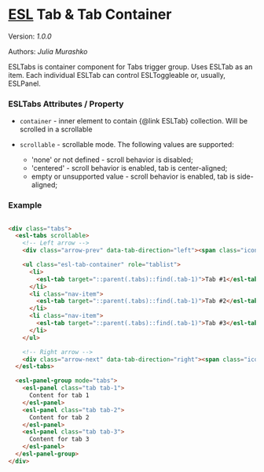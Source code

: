 # [ESL](../../../README.md) Tab & Tab Container

Version: *1.0.0*

Authors: *Julia Murashko*

ESLTabs is container component for Tabs trigger group. Uses ESLTab as an item. Each individual ESLTab can control
ESLToggleable or, usually, ESLPanel.

### ESLTabs Attributes / Property

- `container` - inner element to contain {@link ESLTab} collection. Will be scrolled in a scrollable

- `scrollable` - scrollable mode. The following values are supported:
    - 'none' or not defined -  scroll behavior is disabled;
    - 'centered' - scroll behavior is enabled, tab is center-aligned;
    - empty or unsupported value - scroll behavior is enabled, tab is side-aligned;

### Example

```html

<div class="tabs">
  <esl-tabs scrollable>
    <!-- Left arrow -->
    <div class="arrow-prev" data-tab-direction="left"><span class="icon-arrow-prev"></span></div>

    <ul class="esl-tab-container" role="tablist">
      <li>
        <esl-tab target="::parent(.tabs)::find(.tab-1)">Tab #1</esl-tab>
      </li>
      <li class="nav-item">
        <esl-tab target="::parent(.tabs)::find(.tab-1)">Tab #2</esl-tab>
      </li>
      <li class="nav-item">
        <esl-tab target="::parent(.tabs)::find(.tab-1)">Tab #3</esl-tab>
      </li>
    </ul>

    <!-- Right arrow -->
    <div class="arrow-next" data-tab-direction="right"><span class="icon-arrow-next"></span></div>
  </esl-tabs>

  <esl-panel-group mode="tabs">
    <esl-panel class="tab tab-1">
      Content for tab 1
    </esl-panel>
    <esl-panel class="tab tab-2">
      Content for tab 2
    </esl-panel>
    <esl-panel class="tab tab-3">
      Content for tab 3
    </esl-panel>
  </esl-panel-group>
</div>
```

